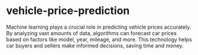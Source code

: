 # vehicle-price-prediction
Machine learning plays a crucial role in predicting vehicle prices accurately. By analyzing vast amounts of data, algorithms can forecast car prices based on factors like model, year, mileage, and more. This technology helps car buyers and sellers make informed decisions, saving time and money.
